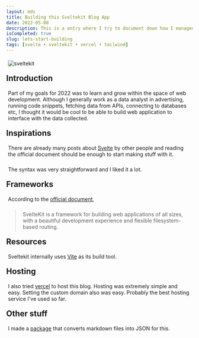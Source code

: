 ```yaml
---
layout: mds
title: Building this Sveltekit Blog App
date: 2022-05-08
description: This is a entry where I try to document down how I managed to put this Sveltekit Blog App together.
isCompleted: true
slug: lets-start-building
tags: [svelte • sveltekit • vercel • tailwind]
---
```


![sveltekit](https://user-images.githubusercontent.com/36339564/165979218-1f9dbf95-d63d-4cd0-86d2-9d7d4b732fb9.jpg)

## Introduction

Part of my goals for 2022 was to learn and grow within the space of web development.
Although I generally work as a data analyst in advertising, running code snippets, fetching data from APIs, connecting to databases etc, I thought it would be cool to be able to build web application to interface with the data collected.

## Inspirations

There are already many posts about [Svelte](https://svelte.dev/) by other people and reading the official document should be enough to start making stuff with it.

The syntax was very straightforward and I liked it a lot.

## Frameworks

According to the [official document](https://kit.svelte.dev/),

> SvelteKit is a framework for building web applications of all sizes, with a beautiful development experience and flexible filesystem-based routing.

## Resources

Sveltekit internally uses [Vite](https://vitejs.dev/) as its build tool.

## Hosting

I also tried [vercel](https://vercel.com/) to host this blog. Hosting was extremely simple and easy. Setting the custom domain also was easy. Probably the best hosting service I've used so far.

## Other stuff

I made a [package](https://github.com/K-Sato1995/md-to-json-converter) that converts markdown files into JSON for this.

<style>
	h2 {
		font-weight: bold;
        margin: 10px 5px 10px 0px;
	}

	p{
		padding: 5px;
	}
</style>
